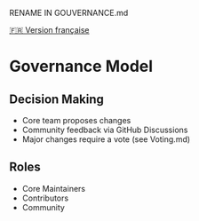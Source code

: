 RENAME IN GOUVERNANCE.md

[🇫🇷 Version française](./GOVERNANCE.md)

# Governance Model

## Decision Making
- Core team proposes changes
- Community feedback via GitHub Discussions
- Major changes require a vote (see Voting.md)

## Roles
- Core Maintainers
- Contributors
- Community
